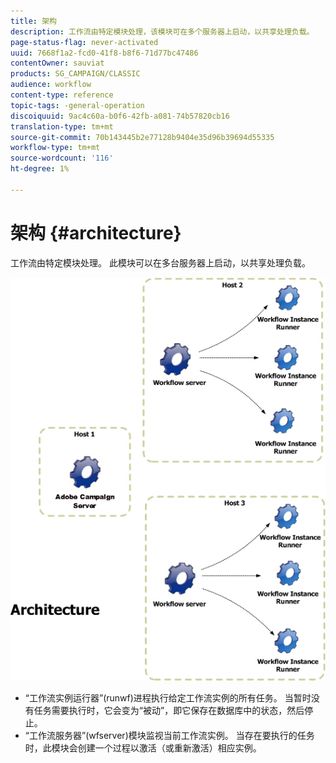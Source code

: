```yaml
---
title: 架构
description: 工作流由特定模块处理，该模块可在多个服务器上启动，以共享处理负载。
page-status-flag: never-activated
uuid: 7668f1a2-fcd0-41f8-b8f6-71d77bc47486
contentOwner: sauviat
products: SG_CAMPAIGN/CLASSIC
audience: workflow
content-type: reference
topic-tags: -general-operation
discoiquuid: 9ac4c60a-b0f6-42fb-a081-74b57820cb16
translation-type: tm+mt
source-git-commit: 70b143445b2e77128b9404e35d96b39694d55335
workflow-type: tm+mt
source-wordcount: '116'
ht-degree: 1%

---
```



# 架构 {#architecture}

工作流由特定模块处理。 此模块可以在多台服务器上启动，以共享处理负载。

![](assets/architecture.png)

* “工作流实例运行器”(runwf)进程执行给定工作流实例的所有任务。 当暂时没有任务需要执行时，它会变为“被动”，即它保存在数据库中的状态，然后停止。
* “工作流服务器”(wfserver)模块监视当前工作流实例。 当存在要执行的任务时，此模块会创建一个过程以激活（或重新激活）相应实例。

